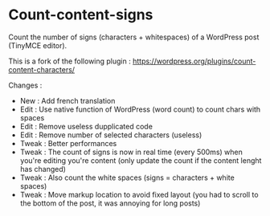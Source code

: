 # Count-content-signs
Count the number of signs (characters + whitespaces) of a WordPress post (TinyMCE editor).

This is a fork of the following plugin : https://wordpress.org/plugins/count-content-characters/

Changes :
* New : Add french translation
* Edit : Use native function of WordPress (word count) to count chars with spaces
* Edit : Remove useless dupplicated code
* Edit : Remove number of selected characters (useless)
* Tweak : Better performances
* Tweak : The count of signs is now in real time (every 500ms) when you're editing you're content (only update the count if the content lenght has changed)
* Tweak : Also count the white spaces (signs = characters + white spaces)
* Tweak : Move markup location to avoid fixed layout (you had to scroll to the bottom of the post, it was annoying for long posts)
